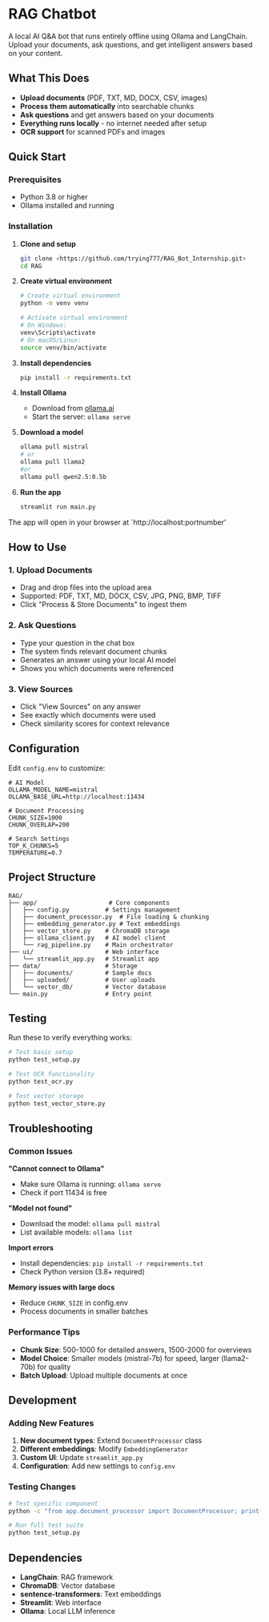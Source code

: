 # RAG Chatbot

A local AI Q&A bot that runs entirely offline using Ollama and LangChain. Upload your documents, ask questions, and get intelligent answers based on your content.

## What This Does

- **Upload documents** (PDF, TXT, MD, DOCX, CSV, images)
- **Process them automatically** into searchable chunks
- **Ask questions** and get answers based on your documents
- **Everything runs locally** - no internet needed after setup
- **OCR support** for scanned PDFs and images

## Quick Start

### Prerequisites

- Python 3.8 or higher
- Ollama installed and running

### Installation

1. **Clone and setup**
   ```bash
   git clone <https://github.com/trying777/RAG_Bot_Internship.git>
   cd RAG
   ```

2. **Create virtual environment**
   ```bash
   # Create virtual environment
   python -m venv venv
   
   # Activate virtual environment
   # On Windows:
   venv\Scripts\activate
   # On macOS/Linux:
   source venv/bin/activate
   ```

3. **Install dependencies**
   ```bash
   pip install -r requirements.txt
   ```

4. **Install Ollama**
   - Download from [ollama.ai](https://ollama.ai)
   - Start the server: `ollama serve`

5. **Download a model**
   ```bash
   ollama pull mistral
   # or
   ollama pull llama2
   #or 
   ollama pull qwen2.5:0.5b
   ```

6. **Run the app**
   ```bash
   streamlit run main.py
   ```

The app will open in your browser at `http://localhost:portnumber'

## How to Use

### 1. Upload Documents
- Drag and drop files into the upload area
- Supported: PDF, TXT, MD, DOCX, CSV, JPG, PNG, BMP, TIFF
- Click "Process & Store Documents" to ingest them

### 2. Ask Questions
- Type your question in the chat box
- The system finds relevant document chunks
- Generates an answer using your local AI model
- Shows you which documents were referenced

### 3. View Sources
- Click "View Sources" on any answer
- See exactly which documents were used
- Check similarity scores for context relevance

## Configuration

Edit `config.env` to customize:

```env
# AI Model
OLLAMA_MODEL_NAME=mistral
OLLAMA_BASE_URL=http://localhost:11434

# Document Processing
CHUNK_SIZE=1000
CHUNK_OVERLAP=200

# Search Settings
TOP_K_CHUNKS=5
TEMPERATURE=0.7
```

## Project Structure

```
RAG/
├── app/                    # Core components
│   ├── config.py          # Settings management
│   ├── document_processor.py  # File loading & chunking
│   ├── embedding_generator.py # Text embeddings
│   ├── vector_store.py    # ChromaDB storage
│   ├── ollama_client.py   # AI model client
│   └── rag_pipeline.py    # Main orchestrator
├── ui/                    # Web interface
│   └── streamlit_app.py   # Streamlit app
├── data/                  # Storage
│   ├── documents/         # Sample docs
│   ├── uploaded/          # User uploads
│   └── vector_db/         # Vector database
└── main.py                # Entry point
```

## Testing

Run these to verify everything works:

```bash
# Test basic setup
python test_setup.py

# Test OCR functionality
python test_ocr.py

# Test vector storage
python test_vector_store.py
```

## Troubleshooting

### Common Issues

**"Cannot connect to Ollama"**
- Make sure Ollama is running: `ollama serve`
- Check if port 11434 is free

**"Model not found"**
- Download the model: `ollama pull mistral`
- List available models: `ollama list`

**Import errors**
- Install dependencies: `pip install -r requirements.txt`
- Check Python version (3.8+ required)

**Memory issues with large docs**
- Reduce `CHUNK_SIZE` in config.env
- Process documents in smaller batches

### Performance Tips

- **Chunk Size**: 500-1000 for detailed answers, 1500-2000 for overviews
- **Model Choice**: Smaller models (mistral-7b) for speed, larger (llama2-70b) for quality
- **Batch Upload**: Upload multiple documents at once

## Development

### Adding New Features

1. **New document types**: Extend `DocumentProcessor` class
2. **Different embeddings**: Modify `EmbeddingGenerator` 
3. **Custom UI**: Update `streamlit_app.py`
4. **Configuration**: Add new settings to `config.env`

### Testing Changes

```bash
# Test specific component
python -c "from app.document_processor import DocumentProcessor; print('OK')"

# Run full test suite
python test_setup.py
```

## Dependencies

- **LangChain**: RAG framework
- **ChromaDB**: Vector database
- **sentence-transformers**: Text embeddings
- **Streamlit**: Web interface
- **Ollama**: Local LLM inference




